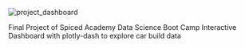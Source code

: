 ![project_dashboard](https://github.com/LuPat/project_dashboard/actions/workflows/main.yml/badge.svg)


Final Project of Spiced Academy Data Science Boot Camp
Interactive Dashboard with plotly-dash to explore car build data 
